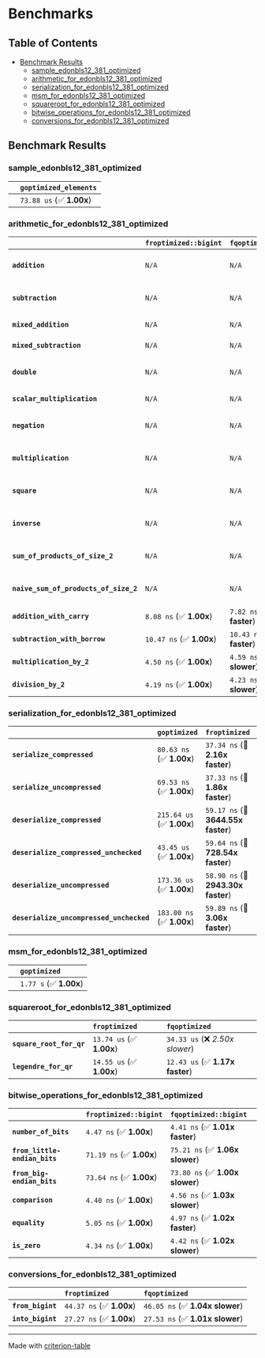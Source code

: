 # Benchmarks

## Table of Contents

- [Benchmark Results](#benchmark-results)
    - [sample_edonbls12_381_optimized](#sample_edonbls12_381_optimized)
    - [arithmetic_for_edonbls12_381_optimized](#arithmetic_for_edonbls12_381_optimized)
    - [serialization_for_edonbls12_381_optimized](#serialization_for_edonbls12_381_optimized)
    - [msm_for_edonbls12_381_optimized](#msm_for_edonbls12_381_optimized)
    - [squareroot_for_edonbls12_381_optimized](#squareroot_for_edonbls12_381_optimized)
    - [bitwise_operations_for_edonbls12_381_optimized](#bitwise_operations_for_edonbls12_381_optimized)
    - [conversions_for_edonbls12_381_optimized](#conversions_for_edonbls12_381_optimized)

## Benchmark Results

### sample_edonbls12_381_optimized

|        | `goptimized_elements`           |
|:-------|:------------------------------- |
|        | `73.88 us` (✅ **1.00x**)        |

### arithmetic_for_edonbls12_381_optimized

|                                       | `froptimized::bigint`          | `fqoptimized::bigint`           | `goptimized`              | `fqoptimized`                    | `froptimized`                     |
|:--------------------------------------|:-------------------------------|:--------------------------------|:--------------------------|:---------------------------------|:--------------------------------- |
| **`addition`**                        | `N/A`                          | `N/A`                           | `487.30 ns` (✅ **1.00x**) | `11.09 ns` (🚀 **43.96x faster**) | `11.11 ns` (🚀 **43.87x faster**)  |
| **`subtraction`**                     | `N/A`                          | `N/A`                           | `495.86 ns` (✅ **1.00x**) | `11.67 ns` (🚀 **42.49x faster**) | `11.66 ns` (🚀 **42.52x faster**)  |
| **`mixed_addition`**                  | `N/A`                          | `N/A`                           | `485.74 ns` (✅ **1.00x**) | `N/A`                            | `N/A`                             |
| **`mixed_subtraction`**               | `N/A`                          | `N/A`                           | `492.19 ns` (✅ **1.00x**) | `N/A`                            | `N/A`                             |
| **`double`**                          | `N/A`                          | `N/A`                           | `407.41 ns` (✅ **1.00x**) | `6.56 ns` (🚀 **62.06x faster**)  | `6.39 ns` (🚀 **63.71x faster**)   |
| **`scalar_multiplication`**           | `N/A`                          | `N/A`                           | `167.56 us` (✅ **1.00x**) | `N/A`                            | `N/A`                             |
| **`negation`**                        | `N/A`                          | `N/A`                           | `N/A`                     | `8.18 ns` (✅ **1.01x slower**)   | `8.14 ns` (✅ **1.00x**)           |
| **`multiplication`**                  | `N/A`                          | `N/A`                           | `N/A`                     | `47.22 ns` (✅ **1.01x slower**)  | `46.93 ns` (✅ **1.00x**)          |
| **`square`**                          | `N/A`                          | `N/A`                           | `N/A`                     | `39.59 ns` (✅ **1.00x faster**)  | `39.63 ns` (✅ **1.00x**)          |
| **`inverse`**                         | `N/A`                          | `N/A`                           | `N/A`                     | `7.07 us` (✅ **1.01x slower**)   | `7.02 us` (✅ **1.00x**)           |
| **`sum_of_products_of_size_2`**       | `N/A`                          | `N/A`                           | `N/A`                     | `63.93 ns` (✅ **1.13x faster**)  | `72.49 ns` (✅ **1.00x**)          |
| **`naive_sum_of_products_of_size_2`** | `N/A`                          | `N/A`                           | `N/A`                     | `97.89 ns` (✅ **1.01x faster**)  | `98.69 ns` (✅ **1.00x**)          |
| **`addition_with_carry`**             | `8.08 ns` (✅ **1.00x**)        | `7.82 ns` (✅ **1.03x faster**)  | `N/A`                     | `N/A`                            | `N/A`                             |
| **`subtraction_with_borrow`**         | `10.47 ns` (✅ **1.00x**)       | `10.43 ns` (✅ **1.00x faster**) | `N/A`                     | `N/A`                            | `N/A`                             |
| **`multiplication_by_2`**             | `4.50 ns` (✅ **1.00x**)        | `4.59 ns` (✅ **1.02x slower**)  | `N/A`                     | `N/A`                            | `N/A`                             |
| **`division_by_2`**                   | `4.19 ns` (✅ **1.00x**)        | `4.23 ns` (✅ **1.01x slower**)  | `N/A`                     | `N/A`                            | `N/A`                             |

### serialization_for_edonbls12_381_optimized

|                                          | `goptimized`              | `froptimized`                      | `fqoptimized`                       |
|:-----------------------------------------|:--------------------------|:-----------------------------------|:----------------------------------- |
| **`serialize_compressed`**               | `80.63 ns` (✅ **1.00x**)  | `37.34 ns` (🚀 **2.16x faster**)    | `37.76 ns` (🚀 **2.14x faster**)     |
| **`serialize_uncompressed`**             | `69.53 ns` (✅ **1.00x**)  | `37.33 ns` (🚀 **1.86x faster**)    | `37.73 ns` (🚀 **1.84x faster**)     |
| **`deserialize_compressed`**             | `215.64 us` (✅ **1.00x**) | `59.17 ns` (🚀 **3644.55x faster**) | `58.80 ns` (🚀 **3667.16x faster**)  |
| **`deserialize_compressed_unchecked`**   | `43.45 us` (✅ **1.00x**)  | `59.64 ns` (🚀 **728.54x faster**)  | `59.52 ns` (🚀 **729.90x faster**)   |
| **`deserialize_uncompressed`**           | `173.36 us` (✅ **1.00x**) | `58.90 ns` (🚀 **2943.30x faster**) | `57.29 ns` (🚀 **3025.91x faster**)  |
| **`deserialize_uncompressed_unchecked`** | `183.00 ns` (✅ **1.00x**) | `59.89 ns` (🚀 **3.06x faster**)    | `56.47 ns` (🚀 **3.24x faster**)     |

### msm_for_edonbls12_381_optimized

|        | `goptimized`            |
|:-------|:----------------------- |
|        | `1.77 s` (✅ **1.00x**)  |

### squareroot_for_edonbls12_381_optimized

|                          | `froptimized`            | `fqoptimized`                    |
|:-------------------------|:-------------------------|:-------------------------------- |
| **`square_root_for_qr`** | `13.74 us` (✅ **1.00x**) | `34.33 us` (❌ *2.50x slower*)    |
| **`legendre_for_qr`**    | `14.55 us` (✅ **1.00x**) | `12.43 us` (✅ **1.17x faster**)  |

### bitwise_operations_for_edonbls12_381_optimized

|                               | `froptimized::bigint`          | `fqoptimized::bigint`            |
|:------------------------------|:-------------------------------|:-------------------------------- |
| **`number_of_bits`**          | `4.47 ns` (✅ **1.00x**)        | `4.41 ns` (✅ **1.01x faster**)   |
| **`from_little-endian_bits`** | `71.19 ns` (✅ **1.00x**)       | `75.21 ns` (✅ **1.06x slower**)  |
| **`from_big-endian_bits`**    | `73.64 ns` (✅ **1.00x**)       | `73.80 ns` (✅ **1.00x slower**)  |
| **`comparison`**              | `4.40 ns` (✅ **1.00x**)        | `4.56 ns` (✅ **1.03x slower**)   |
| **`equality`**                | `5.05 ns` (✅ **1.00x**)        | `4.97 ns` (✅ **1.02x faster**)   |
| **`is_zero`**                 | `4.34 ns` (✅ **1.00x**)        | `4.42 ns` (✅ **1.02x slower**)   |

### conversions_for_edonbls12_381_optimized

|                   | `froptimized`            | `fqoptimized`                    |
|:------------------|:-------------------------|:-------------------------------- |
| **`from_bigint`** | `44.37 ns` (✅ **1.00x**) | `46.05 ns` (✅ **1.04x slower**)  |
| **`into_bigint`** | `27.27 ns` (✅ **1.00x**) | `27.53 ns` (✅ **1.01x slower**)  |

---
Made with [criterion-table](https://github.com/nu11ptr/criterion-table)

